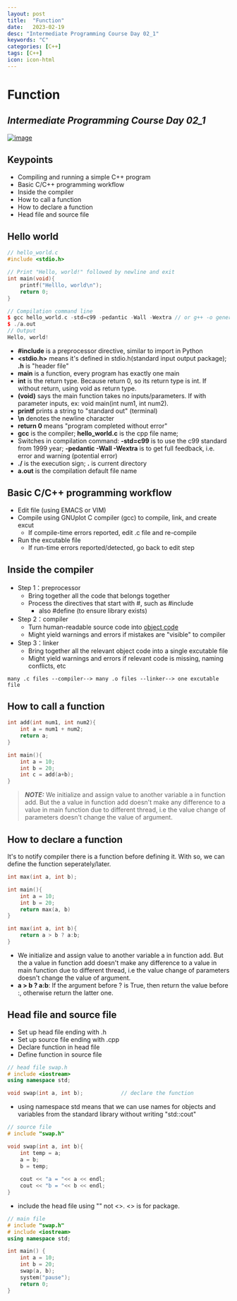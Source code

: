 ```yaml
---
layout: post
title:  "Function"
date:   2023-02-19
desc: "Intermediate Programming Course Day 02_1"
keywords: "C"
categories: [C++]
tags: [C++]
icon: icon-html
---
```


# Function
## _Intermediate Programming Course Day 02_1_

[![image](https://www.freeiconspng.com/thumbs/c-logo-icon/c--logo-icon-0.png)](https://jhu-ip.github.io/cs220-sp23/material.html)

## Keypoints 

- Compiling and running a simple C++ program 
- Basic C/C++ programming workflow 
- Inside the compiler 
- How to call a function
- How to declare a function
- Head file and source file

## Hello world 

```c++
// hello_world.c
#include <stdio.h>

// Print "Hello, world!" followed by newline and exit
int main(void){
    printf("Helllo, world\n");
    return 0;
}

// Compilation command line 
$ gcc hello_world.c -std=c99 -pedantic -Wall -Wextra // or g++ -o generated_file_name target_file_name,   ex: g++ res hello_world.c
$ ./a.out
// Output 
Hello, world!
```

- **#include** is a preprocessor directive, similar to import in Python 
- **<stdio.h>** means it's defined in stdio.h(standard input output package); **.h** is "header file"
- **main** is a function, every program has exactly one main 
- **int** is the return type. Because return 0, so its return type is int. If without return, using void as return type.
- **(void)** says the main function takes no inputs/parameters. If with parameter inputs, ex: void main(int num1, int num2).
- **printf** prints a string to "standard out" (terminal)
- **\n** denotes the newline character 
- **return 0** means "program completed without error"
- **gcc** is the compiler; **hello_world.c** is the cpp file name; 
- Switches in compilation command: **-std=c99** is to use the c99 standard from 1999 year; **-pedantic -Wall -Wextra** is to get full feedback, i.e. error and warning (potential error)
- **./** is the execution sign; **.** is current directory 
- **a.out** is the compilation default file name 

## Basic C/C++ programming workflow 

- Edit file (using EMACS or VIM)
- Compile using GNUplot C compiler (gcc) to compile, link, and create excut
    - If compile-time errors reported, edit .c file and re-compile 
- Run the excutable file 
    - If run-time errors reported/detected, go back to edit step  


## Inside the compiler 

- Step 1：preprocessor 
    - Bring together all the code that belongs together 
    - Process the directives that start with #, such as #include 
        - also #define (to ensure library exists)
- Step 2：compiler 
    - Turn human-readable source code into [object code](https://en.wikipedia.org/wiki/Object_code) 
    - Might yield warnings and errors if mistakes are "visible" to compiler 
- Step 3：linker 
    - Bring together all the relevant object code into a single excutable file 
    - Might yield warnings and errors if relevant code is missing, naming conflicts, etc
```
many .c files --compiler--> many .o files --linker--> one excutable file 
```

## How to call a function

```c++
int add(int num1, int num2){
    int a = num1 + num2;
    return a;
}

int main(){
    int a = 10;
    int b = 20;
    int c = add(a+b);
}
```

> **_NOTE:_**  We initialize and assign value to another variable a in function add. But the a value in function add doesn't make any difference to a value in main function due to different thread, i.e the value change of parameters doesn't change the value of argument.

## How to declare a function
It's to notify compiler there is a function before defining it. With so, we can define the function seperately/later.

```c++
int max(int a, int b);

int main(){
    int a = 10;
    int b = 20;
    return max(a, b)
}

int max(int a, int b){
    return a > b ? a:b;
}
```

- We initialize and assign value to another variable a in function add. But the a value in function add doesn't make any difference to a value in main function due to different thread, i.e the value change of parameters doesn't change the value of argument.
- **a > b ? a:b**: If the argument before ? is True, then return the value before :, otherwise return the latter one.


## Head file and source file 
- Set up head file ending with .h
- Set up source file ending with .cpp
- Declare function in head file 
- Define function in source file 

```c++
// head file swap.h
# include <iostream>
using namespace std;

void swap(int a, int b);            // declare the function
```
- using namespace std means that we can use names for objects and variables from the standard library without writing "std::cout"


```c++
// source file
# include "swap.h"

void swap(int a, int b){
    int temp = a;
    a = b;
    b = temp;
    
    cout << "a = "<< a << endl;
    cout << "b = "<< b << endl;
}
```

- include the head file using "" not <>. <> is for package. 
 

```c++
// main file
# include "swap.h"
# include <iostream>
using namespace std;

int main() {
    int a = 10;
    int b = 20;
    swap(a, b);
    system("pause");
    return 0;
}
```
